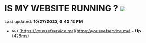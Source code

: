 # IS MY WEBSITE RUNNING ? [![](https://img.shields.io/static/v1?label=Sponsor&message=%E2%9D%A4&logo=GitHub&color=%23fe8e86)](https://github.com/sponsors/Youssef-Lehmam)

Last updated: **10/27/2025, 6:45:12 PM**

- `GET` [https://youssefservice.me](https://youssefservice.me) - **Up** (428ms)
